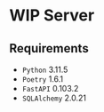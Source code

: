# WIP Server

## Requirements

- `Python` 3.11.5
- `Poetry` 1.6.1
- `FastAPI` 0.103.2
- `SQLAlchemy` 2.0.21
